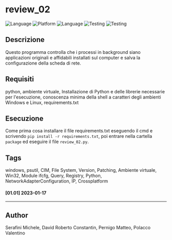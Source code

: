 # review_02

![Language](https://img.shields.io/badge/Spellcheck-Pass-green?style=flat)
![Platform](https://img.shields.io/badge/OS%20platform%20supported-Windows-blue?style=flat)
![Language](https://img.shields.io/badge/Language-Python-yellowgreen?style=flat)
![Testing](https://img.shields.io/badge/PEP8%20CheckOnline-Passing-green)
![Testing](https://img.shields.io/badge/Test-Pass-green)

## Descrizione

Questo programma controlla che i processi in background siano applicazioni originali e affidabili installati sul computer e salva la configurazione della scheda di rete.

## Requisiti

python, ambiente virtuale, Installazione di Python e delle librerie necessarie per l'esecuzione, conoscenza minima della shell a caratteri degli ambienti Windows e Linux, requirements.txt

## Esecuzione
Come prima cosa installare il file requirements.txt eseguendo il cmd e scrivendo `pip install -r requirements.txt`, poi entrare nella cartella `package` ed  eseguire il file `review_02.py`.

## Tags

windows, psutil, CIM, File System, Version, Patching, Ambiente virtuale, Win32, Module ifcfg, Query, Registry, Python, NetworkAdapterConfiguration, IP, Crossplatform

#### [01.01] 2023-01-17

***

## Author

Serafini Michele, David Roberto Constantin, Pernigo Matteo, Polacco Valentino 
